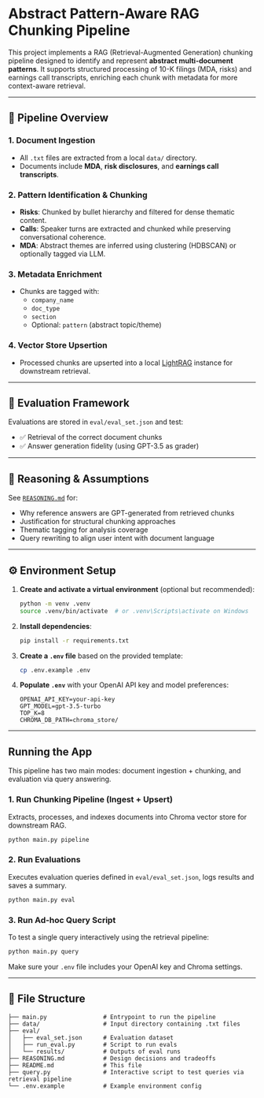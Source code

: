 # Abstract Pattern-Aware RAG Chunking Pipeline

This project implements a RAG (Retrieval-Augmented Generation) chunking pipeline designed to identify and represent **abstract multi-document patterns**. It supports structured processing of 10-K filings (MDA, risks) and earnings call transcripts, enriching each chunk with metadata for more context-aware retrieval.

---

## 📁 Pipeline Overview

### 1. Document Ingestion
- All `.txt` files are extracted from a local `data/` directory.
- Documents include **MDA**, **risk disclosures**, and **earnings call transcripts**.

### 2. Pattern Identification & Chunking
- **Risks**: Chunked by bullet hierarchy and filtered for dense thematic content.
- **Calls**: Speaker turns are extracted and chunked while preserving conversational coherence.
- **MDA**: Abstract themes are inferred using clustering (HDBSCAN) or optionally tagged via LLM.

### 3. Metadata Enrichment
- Chunks are tagged with:
  - `company_name`
  - `doc_type`
  - `section`
  - Optional: `pattern` (abstract topic/theme)

### 4. Vector Store Upsertion
- Processed chunks are upserted into a local [LightRAG](https://github.com/langchain-ai/light-rag) instance for downstream retrieval.

---

## 🧪 Evaluation Framework

Evaluations are stored in `eval/eval_set.json` and test:
- ✅ Retrieval of the correct document chunks
- ✅ Answer generation fidelity (using GPT-3.5 as grader)

---

## 🧠 Reasoning & Assumptions

See [`REASONING.md`](./REASONING.md) for:
- Why reference answers are GPT-generated from retrieved chunks
- Justification for structural chunking approaches
- Thematic tagging for analysis coverage
- Query rewriting to align user intent with document language

---

## ⚙️ Environment Setup

1. **Create and activate a virtual environment** (optional but recommended):
   ```bash
   python -m venv .venv
   source .venv/bin/activate  # or .venv\Scripts\activate on Windows
   ```

2. **Install dependencies**:
   ```bash
   pip install -r requirements.txt
   ```

3. **Create a `.env` file** based on the provided template:
   ```bash
   cp .env.example .env
   ```

4. **Populate `.env`** with your OpenAI API key and model preferences:
   ```
   OPENAI_API_KEY=your-api-key
   GPT_MODEL=gpt-3.5-turbo
   TOP_K=8
   CHROMA_DB_PATH=chroma_store/
   ```

---

## Running the App

This pipeline has two main modes: document ingestion + chunking, and evaluation via query answering.

### 1. Run Chunking Pipeline (Ingest + Upsert)
Extracts, processes, and indexes documents into Chroma vector store for downstream RAG.

```bash
python main.py pipeline
```

### 2. Run Evaluations
Executes evaluation queries defined in `eval/eval_set.json`, logs results and saves a summary.

```bash
python main.py eval
```

### 3. Run Ad-hoc Query Script
To test a single query interactively using the retrieval pipeline:

```bash
python main.py query
```

Make sure your `.env` file includes your OpenAI key and Chroma settings.

---

## 📄 File Structure

```
├── main.py                # Entrypoint to run the pipeline
├── data/                  # Input directory containing .txt files
├── eval/
│   ├── eval_set.json      # Evaluation dataset
│   ├── run_eval.py        # Script to run evals
│   └── results/           # Outputs of eval runs
├── REASONING.md           # Design decisions and tradeoffs
├── README.md              # This file
├── query.py               # Interactive script to test queries via retrieval pipeline
└── .env.example           # Example environment config
```
